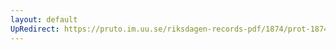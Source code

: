 ```yaml
---
layout: default
UpRedirect: https://pruto.im.uu.se/riksdagen-records-pdf/1874/prot-1874--ak--129/prot-1874--ak--129_006.pdf
---
```


